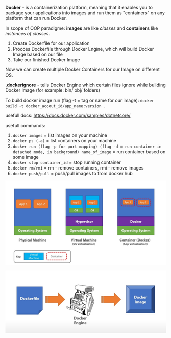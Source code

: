 **Docker** - is a containerization platform, meaning that it enables you to package your applications into images and run them as "containers" on any platform that can run Docker.

In scope of OOP paradigme: **images** are like *classes* and **containers** like *instances of classes*.

1. Create Dockerfile for our application
2. Procces Dockerfile through Docker Engine, which will build Docker Image based on our file
3. Take our finished Docker Image

Now we can create multiple Docker Containers for our Image on different OS.

**.dockerignore** - tells Docker Engine which certain files ignore while building Docker Image (for example: bin/ obj/ folders)

To build docker image run (flag -t = tag or name for our image):
`docker build -t docker_accout_id/app_name:version .`

usefull docs: https://docs.docker.com/samples/dotnetcore/

usefull commands:
1. `docker images` = list images on your machine
2. `docker ps (-a)` = list containers on your machine
3. `docker run (flag -p for port mapping) (flag -d = run container in detached mode, in background) name_of_image` = run container based on some image
4. `docker stop container_id` = stop running container
5. `docker rm/rmi` = rm - remove containers, rmi - remove images
6. `docker push/pull` = push/pull images to from docker hub

![Ways of project infrastructure](/docker-theory/one.jpg "Ways of project infrastructure")

![From dockerfile to docker image](/docker-theory/two.jpg "From dockerfile to docker image")